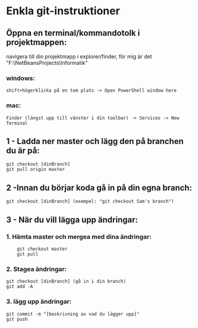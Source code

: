 # Enkla git-instruktioner

## Öppna en terminal/kommandotolk i projektmappen:
navigera till din projektmapp i explorer/finder, för mig är det "F:\NetBeansProjects\Informatik"
### windows:
	shift+högerklicka på en tom plats -> Open PowerShell window here

### mac:
	Finder (längst upp till vänster i din toolbar) -> Services -> New Terminal 



## 1 - Ladda ner master och lägg den på branchen du är på:
	git checkout [dinBranch]
	git pull origin master

## 2 -Innan du börjar koda gå in på din egna branch:
	git checkout [dinBranch] (exempel: "git checkout Sam's branch")

## 3 - När du vill lägga upp ändringar:
### 1. Hämta master och mergea med dina ändringar:
```
	git checkout master
	git pull
```
### 2. Stagea ändringar:
	git checkout [dinBranch] (gå in i din branch)
	git add -A

### 3. lägg upp ändringar:
	git commit -m "[beskrivning av vad du lägger upp]"
	git push
